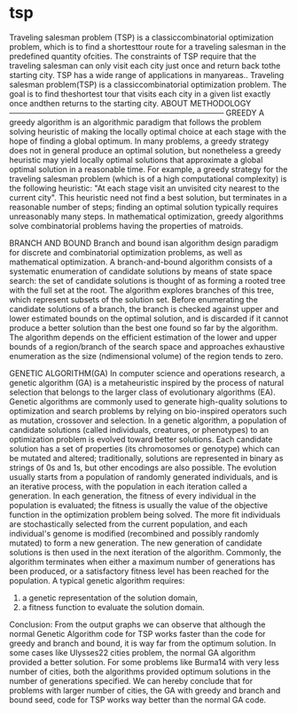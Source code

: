 # tsp
Traveling salesman problem (TSP) is a classiccombinatorial optimization problem, which is to
find a shortesttour route for a traveling salesman in the predefined quantity ofcities. The constraints
of TSP require that the traveling salesman can only visit each city just once and return back tothe
starting city. TSP has a wide range of applications in manyareas..
Traveling salesman problem(TSP) is a classiccombinatorial optimization problem. The goal is to
find theshortest tour that visits each city in a given list exactly once andthen returns to the starting
city.
ABOUT METHODOLOGY
───────────────────────────────────────
GREEDY
A greedy algorithm is an algorithmic paradigm that follows the problem solving heuristic of
making the locally optimal choice at each stage with the hope of finding a global optimum. In
many problems, a greedy strategy does not in general produce an optimal solution, but nonetheless
a greedy heuristic may yield locally optimal solutions that approximate a global optimal solution
in a reasonable time.
For example, a greedy strategy for the traveling salesman problem (which is of a high
computational complexity) is the following heuristic: "At each stage visit an unvisited city nearest
to the current city". This heuristic need not find a best solution, but terminates in a reasonable
number of steps; finding an optimal solution typically requires unreasonably many steps. In
mathematical optimization, greedy algorithms solve combinatorial problems having the properties
of matroids.

BRANCH AND BOUND 
Branch and bound isan algorithm design paradigm for discrete and combinatorial optimization
problems, as well as mathematical optimization. A branch-and-bound algorithm consists of a
systematic enumeration of candidate solutions by means of state space search: the set of candidate
solutions is thought of as forming a rooted tree with the full set at the root. The algorithm explores
branches of this tree, which represent subsets of the solution set. Before enumerating the candidate
solutions of a branch, the branch is checked against upper and lower estimated bounds on the
optimal solution, and is discarded if it cannot produce a better solution than the best one found so
far by the algorithm.
The algorithm depends on the efficient estimation of the lower and upper bounds of a region/branch
of the search space and approaches exhaustive enumeration as the size (ndimensional volume) of
the region tends to zero.

GENETIC ALGORITHM(GA)
In computer science and operations research, a genetic algorithm (GA) is a metaheuristic inspired
by the process of natural selection that belongs to the larger class of evolutionary algorithms (EA).
Genetic algorithms are commonly used to generate high-quality solutions to optimization and
search problems by relying on bio-inspired operators such as mutation, crossover and selection.
In a genetic algorithm, a population of candidate solutions (called individuals, creatures, or
phenotypes) to an optimization problem is evolved toward better solutions. Each candidate
solution has a set of properties (its chromosomes or genotype) which can be mutated and altered;
traditionally, solutions are represented in binary as strings of 0s and 1s, but other encodings are
also possible.
The evolution usually starts from a population of randomly generated individuals, and is an
iterative process, with the population in each iteration called a generation. In each generation, the
fitness of every individual in the population is evaluated; the fitness is usually the value of the
objective function in the optimization problem being solved. The more fit individuals are
stochastically selected from the current population, and each individual's genome is modified
(recombined and possibly randomly mutated) to form a new generation. The new generation of
candidate solutions is then used in the next iteration of the algorithm. Commonly, the algorithm
terminates when either a maximum number of generations has been produced, or a satisfactory
fitness level has been reached for the population.
A typical genetic algorithm requires: 
1. a genetic representation of the solution domain,
2. a fitness function to evaluate the solution domain. 

Conclusion:
From the output graphs we can observe that although the normal Genetic Algorithm code
for TSP works faster than the code for greedy and branch and bound, it is way far
from the optimum solution. In some cases like Ulysses22 cities problem, the
normal GA algorithm provided a better solution. For some problems like Burma14
with very less number of cities, both the algorithms provided optimum solutions in
the number of generations specified.
We can hereby conclude that for problems with larger number of cities, the GA
with greedy and branch and bound seed, code for TSP works way better than the
normal GA code. 
